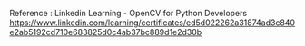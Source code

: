 Reference : Linkedin Learning - OpenCV for Python Developers
https://www.linkedin.com/learning/certificates/ed5d022262a31874ad3c840e2ab5192cd710e683825d0c4ab37bc889d1e2d30b
